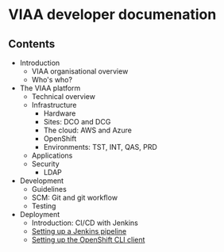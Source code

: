 # VIAA developer documenation

## Contents

+ Introduction
   + VIAA organisational overview
   + Who's who?
+ The VIAA platform
   + Technical overview
   + Infrastructure
      + Hardware
      + Sites: DCO and DCG
      + The cloud: AWS and Azure
      + OpenShift
      + Environments: TST, INT, QAS, PRD
   + Applications
   + Security
      + LDAP
+ Development
  + Guidelines
  + SCM: Git and git workflow
  + Testing
+ Deployment
  + Introduction: CI/CD with Jenkins
  + [Setting up a Jenkins pipeline](setting-up-a-jenkins-pipeline.md)
  + [Setting up the OpenShift CLI client](setting-up-the-openshift-cli-client.md)
